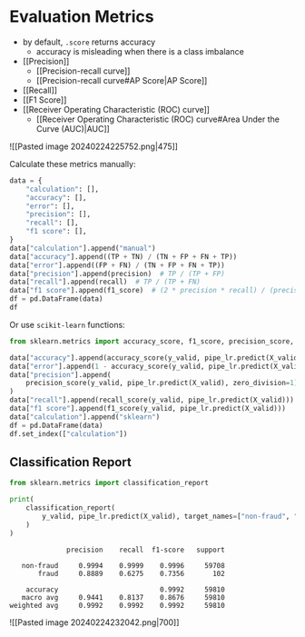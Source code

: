 # Evaluation Metrics
- by default, `.score` returns accuracy
	- accuracy is misleading when there is a class imbalance
- [[Precision]]
	- [[Precision-recall curve]]
	- [[Precision-recall curve#AP Score|AP Score]]
- [[Recall]]
- [[F1 Score]]
- [[Receiver Operating Characteristic (ROC) curve]]
	- [[Receiver Operating Characteristic (ROC) curve#Area Under the Curve (AUC)|AUC]]

![[Pasted image 20240224225752.png|475]]

Calculate these metrics manually:
```python
data = {
    "calculation": [],
    "accuracy": [],
    "error": [],
    "precision": [],
    "recall": [],
    "f1 score": [],
}
data["calculation"].append("manual")
data["accuracy"].append((TP + TN) / (TN + FP + FN + TP))
data["error"].append((FP + FN) / (TN + FP + FN + TP))
data["precision"].append(precision)  # TP / (TP + FP)
data["recall"].append(recall)  # TP / (TP + FN)
data["f1 score"].append(f1_score)  # (2 * precision * recall) / (precision + recall)
df = pd.DataFrame(data)
df
```

Or use `scikit-learn` functions:
```python
from sklearn.metrics import accuracy_score, f1_score, precision_score, recall_score

data["accuracy"].append(accuracy_score(y_valid, pipe_lr.predict(X_valid)))
data["error"].append(1 - accuracy_score(y_valid, pipe_lr.predict(X_valid)))
data["precision"].append(
    precision_score(y_valid, pipe_lr.predict(X_valid), zero_division=1)
)
data["recall"].append(recall_score(y_valid, pipe_lr.predict(X_valid)))
data["f1 score"].append(f1_score(y_valid, pipe_lr.predict(X_valid)))
data["calculation"].append("sklearn")
df = pd.DataFrame(data)
df.set_index(["calculation"])
```

## Classification Report
```python
from sklearn.metrics import classification_report

print(
    classification_report(
        y_valid, pipe_lr.predict(X_valid), target_names=["non-fraud", "fraud"], digits=4
    )
)
```
```
              precision    recall  f1-score   support

   non-fraud     0.9994    0.9999    0.9996     59708
       fraud     0.8889    0.6275    0.7356       102

    accuracy                         0.9992     59810
   macro avg     0.9441    0.8137    0.8676     59810
weighted avg     0.9992    0.9992    0.9992     59810
```
![[Pasted image 20240224232042.png|700]]